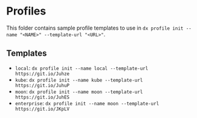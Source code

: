 # Profiles

This folder contains sample profile templates to use in `dx profile init --name "<NAME>" --template-url "<URL>"`.

## Templates

* `local`: `dx profile init --name local --template-url https://git.io/Juhze`
* `kube`: `dx profile init --name kube --template-url https://git.io/JuhuP`
* `moon`: `dx profile init --name moon --template-url https://git.io/JuhES`
* `enterprise`: `dx profile init --name moon --template-url https://git.io/JKpLV`
